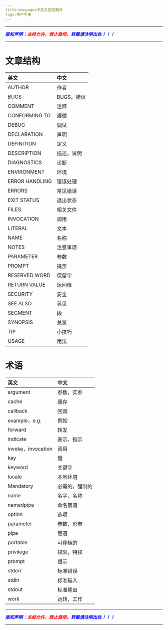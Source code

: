 ```yaml
---
title:manpages中英文固定翻译
tags:用户手册
---
```



------

***<font color=blue>版权声明：</font><font color=red>未经允许，禁止商用。</font><font color=blue>转载请注明出处！！！</font>***

------
# 文章结构
|英文|中文|
|:--|:--|
|AUTHOR|作者|
|BUGS|BUGS，错误|
|COMMENT|注释|
|CONFORMING TO|遵循|
|DEBUG|调试|
|DECLARATION|声明|
|DEFINITION|定义|
|DESCRIPTION|描述，说明|
|DIAGNOSTICS|诊断|
|ENVIRONMENT|环境|
|ERROR HANDLING|错误处理|
|ERRORS|常见错误|
|EXIT STATUS|退出状态|
|FILES|相关文件|
|INVOCATION|调用|
|LITERAL|文本|
|NAME|名称|
|NOTES|注意事项|
|PARAMETER|参数|
|PROMPT|提示|
|RESERVED WORD|保留字|
|RETURN VALUE|返回值|
|SECURITY|安全|
|SEE ALSO|另见|
|SEGMENT|段|
|SYNOPSIS|总览|
|TIP|小技巧|
|USAGE|用法|
# 术语

|英文|中文|
|:--|:--|
|argument|参数，实参|
|cache|缓存|
|callback|回调|
|example，e.g.|例如|
|forward|转发|
|indicate|表示，指示|
|invoke，invocation|调用|
|key|键|
|keyword|关键字|
|locale|本地环境|
|Mandatory|必需的，强制的|
|name|名字，名称|
|namedpipe|命名管道|
|option|选项|
|parameter|参数，形参|
|pipe|管道|
|portable|可移植的|
|privilege|权限，特权|
|prompt|提示|
|stderr|标准错误|
|stdin|标准输入|
|stdout|标准输出|
|work|运转，工作|



------

***<font color=blue>版权声明：</font><font color=red>未经允许，禁止商用。</font><font color=blue>转载请注明出处！！！</font>***

------

